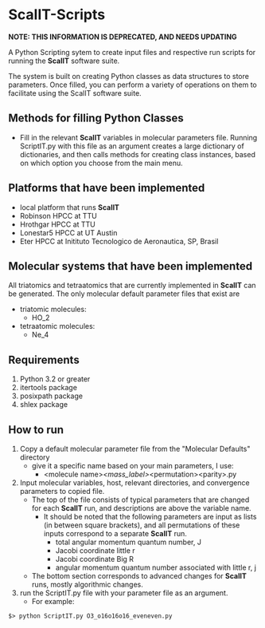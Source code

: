 # ScalIT-Scripts

**NOTE: THIS INFORMATION IS DEPRECATED, AND NEEDS UPDATING**

A Python Scripting sytem to create input files and respective run scripts for running the **ScalIT** software suite.  

The system is built on creating Python classes as data structures to store parameters.  Once filled, you can perform
a variety of operations on them to facilitate using the ScalIT software suite.

## Methods for filling Python Classes

  - Fill in the relevant **ScalIT** variables in molecular parameters file.  Running ScriptIT.py with this file as an argument
    creates a large dictionary of dictionaries, and then calls methods for creating class instances, based on which option you 
    choose from the main menu.

## Platforms that have been implemented

  - local platform that runs **ScalIT**
  - Robinson HPCC at TTU
  - Hrothgar HPCC at TTU
  - Lonestar5 HPCC at UT Austin
  - Eter HPCC at Initituto Tecnologico de Aeronautica, SP, Brasil

## Molecular systems that have been implemented

All triatomics and tetraatomics that are currently implemented in **ScalIT** can be generated.
  The only molecular default parameter files that exist are
  
  - triatomic molecules:
    - HO_2
  - tetraatomic molecules:
    - Ne_4

## Requirements
  1. Python 3.2 or greater
  2. itertools package
  3. posixpath package
  4. shlex package

## How to run

1. Copy a default molecular parameter file from the "Molecular Defaults" directory
    - give it a specific name based on your main parameters, I use:
        - \<molecule name\>_\<mass_label\>_\<permutation\>\<parity\>.py
2. Input molecular variables, host, relevant directories, and convergence parameters to copied file.
    - The top of the file consists of typical parameters that are changed for each **ScalIT** run, and descriptions are
      above the variable name.
      - It should be noted that the following parameters are input as lists (in between square brackets), and all 
        permutations of these inputs correspond to a separate **ScalIT** run.
          - total angular momentum quantum number, J
          - Jacobi coordinate little r
          - Jacobi coordinate Big R
          - angular momentum quantum number associated with little r, j
    - The bottom section corresponds to advanced changes for **ScalIT** runs, mostly algorithmic changes.
3. run the ScriptIT.py file with your parameter file as an argument.
    - For example:
  ```
  $> python ScriptIT.py O3_o16o16o16_eveneven.py 
  ```
    
